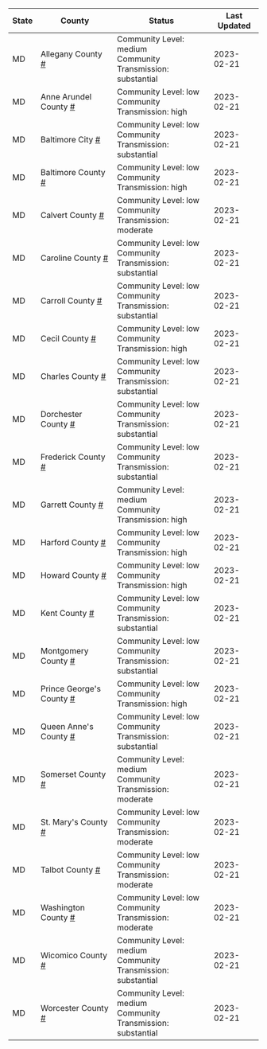 State | County | Status | Last Updated
--- | --- | --- | --- 
MD | Allegany County <a href="#allegany_county">#</a> | <a name="allegany_county"></a>Community Level: medium<br/>Community Transmission: substantial | 2023-02-21
MD | Anne Arundel County <a href="#anne_arundel_county">#</a> | <a name="anne_arundel_county"></a>Community Level: low<br/>Community Transmission: high | 2023-02-21
MD | Baltimore City <a href="#baltimore_city">#</a> | <a name="baltimore_city"></a>Community Level: low<br/>Community Transmission: substantial | 2023-02-21
MD | Baltimore County <a href="#baltimore_county">#</a> | <a name="baltimore_county"></a>Community Level: low<br/>Community Transmission: high | 2023-02-21
MD | Calvert County <a href="#calvert_county">#</a> | <a name="calvert_county"></a>Community Level: low<br/>Community Transmission: moderate | 2023-02-21
MD | Caroline County <a href="#caroline_county">#</a> | <a name="caroline_county"></a>Community Level: low<br/>Community Transmission: substantial | 2023-02-21
MD | Carroll County <a href="#carroll_county">#</a> | <a name="carroll_county"></a>Community Level: low<br/>Community Transmission: substantial | 2023-02-21
MD | Cecil County <a href="#cecil_county">#</a> | <a name="cecil_county"></a>Community Level: low<br/>Community Transmission: high | 2023-02-21
MD | Charles County <a href="#charles_county">#</a> | <a name="charles_county"></a>Community Level: low<br/>Community Transmission: substantial | 2023-02-21
MD | Dorchester County <a href="#dorchester_county">#</a> | <a name="dorchester_county"></a>Community Level: low<br/>Community Transmission: substantial | 2023-02-21
MD | Frederick County <a href="#frederick_county">#</a> | <a name="frederick_county"></a>Community Level: low<br/>Community Transmission: substantial | 2023-02-21
MD | Garrett County <a href="#garrett_county">#</a> | <a name="garrett_county"></a>Community Level: medium<br/>Community Transmission: high | 2023-02-21
MD | Harford County <a href="#harford_county">#</a> | <a name="harford_county"></a>Community Level: low<br/>Community Transmission: high | 2023-02-21
MD | Howard County <a href="#howard_county">#</a> | <a name="howard_county"></a>Community Level: low<br/>Community Transmission: high | 2023-02-21
MD | Kent County <a href="#kent_county">#</a> | <a name="kent_county"></a>Community Level: low<br/>Community Transmission: substantial | 2023-02-21
MD | Montgomery County <a href="#montgomery_county">#</a> | <a name="montgomery_county"></a>Community Level: low<br/>Community Transmission: substantial | 2023-02-21
MD | Prince George's County <a href="#prince_george's_county">#</a> | <a name="prince_george's_county"></a>Community Level: low<br/>Community Transmission: high | 2023-02-21
MD | Queen Anne's County <a href="#queen_anne's_county">#</a> | <a name="queen_anne's_county"></a>Community Level: low<br/>Community Transmission: substantial | 2023-02-21
MD | Somerset County <a href="#somerset_county">#</a> | <a name="somerset_county"></a>Community Level: medium<br/>Community Transmission: moderate | 2023-02-21
MD | St. Mary's County <a href="#st._mary's_county">#</a> | <a name="st._mary's_county"></a>Community Level: low<br/>Community Transmission: moderate | 2023-02-21
MD | Talbot County <a href="#talbot_county">#</a> | <a name="talbot_county"></a>Community Level: low<br/>Community Transmission: moderate | 2023-02-21
MD | Washington County <a href="#washington_county">#</a> | <a name="washington_county"></a>Community Level: low<br/>Community Transmission: moderate | 2023-02-21
MD | Wicomico County <a href="#wicomico_county">#</a> | <a name="wicomico_county"></a>Community Level: medium<br/>Community Transmission: substantial | 2023-02-21
MD | Worcester County <a href="#worcester_county">#</a> | <a name="worcester_county"></a>Community Level: medium<br/>Community Transmission: substantial | 2023-02-21
